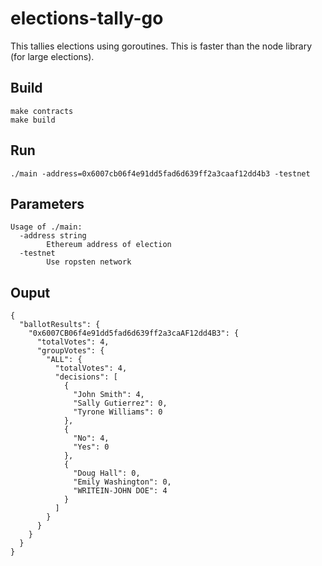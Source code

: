 # elections-tally-go
This tallies elections using goroutines.  This is faster than the node library (for large elections). 

## Build
```
make contracts
make build
```

## Run
```
./main -address=0x6007cb06f4e91dd5fad6d639ff2a3caaf12dd4b3 -testnet
```

## Parameters
```
Usage of ./main:
  -address string
    	Ethereum address of election
  -testnet
    	Use ropsten network
```

## Ouput
```
{
  "ballotResults": {
    "0x6007CB06f4e91dd5fad6d639ff2a3caAF12dd4B3": {
      "totalVotes": 4,
      "groupVotes": {
        "ALL": {
          "totalVotes": 4,
          "decisions": [
            {
              "John Smith": 4,
              "Sally Gutierrez": 0,
              "Tyrone Williams": 0
            },
            {
              "No": 4,
              "Yes": 0
            },
            {
              "Doug Hall": 0,
              "Emily Washington": 0,
              "WRITEIN-JOHN DOE": 4
            }
          ]
        }
      }
    }
  }
}
```
